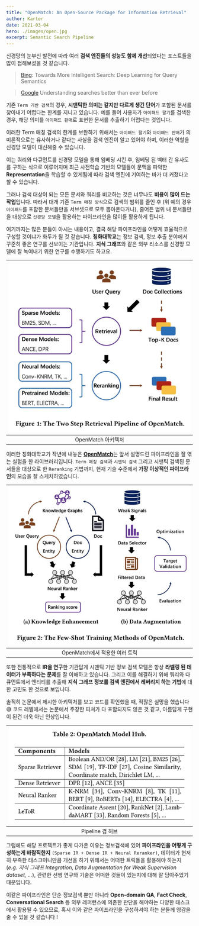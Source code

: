 ```yaml
---
title: "OpenMatch: An Open-Source Package for Information Retrieval"
author: Karter
date: 2021-03-04
hero: ./images/open.jpg
excerpt: Semantic Search Pipeline
---
```


신경망의 눈부신 발전에 따라 여러 **검색 엔진들의 성능도 함께 개선**되었다는 포스트들을 많이 접해보셨을 것 같습니다.

> [Bing](https://blogs.bing.com/search-quality-insights/May-2018/Towards-More-Intelligent-Search-Deep-Learning-for-Query-Semantics): Towards More Intelligent Search: Deep Learning for Query Semantics

> [Google](https://blog.google/products/search/search-language-understanding-bert/) Understanding searches better than ever before

기존 `Term 기반 검색`의 경우, **시맨틱한 의미는 같지만 다르게 생긴 단어**가 포함된 문서를 찾아내기 어렵다는 한계를 지니고 있습니다. 예를 들어 사용자가 `아이패드 팔기`를 검색한 경우, 해당 의미를 `아이패드 판매`로 표현한 문서를 추출하기 어렵다는 것입니다.

이러한 Term 매칭 검색의 한계를 보완하기 위해서는 `아이패드 팔기`와 `아이패드 판매`가 의미론적으로는 유사하거나 같다는 사실을 검색 엔진이 알고 있어야 하며, 이러한 역할을 신경망 모델이 대신해줄 수 있습니다.

이는 쿼리와 다큐먼트를 신경망 모델을 통해 임베딩 시킨 후, 임베딩 된 벡터 간 유사도를 구하는 식으로 이루어지며 최근 사전학습 기반의 모델들이 문맥을 파악한 **Representation**을 학습할 수 있게됨에 따라 검색 엔진에 기여하는 바가 더 커졌다고 할 수 있습니다.

그러나 검색 대상이 되는 모든 문서와 쿼리를 비교하는 것은 너무나도 **비용이 많이 드는 작업**입니다. 따라서 대개 기존 `Term 매칭 방식`으로 검색의 범위를 줄인 후 (위 예의 경우 `아이패드`를 포함한 문서들만을 서브셋으로 모두 뽑아온다거나), 줄어든 범위 내 문서들만을 대상으로 `신경망 모델`을 활용하는 파이프라인을 많이들 활용하게 됩니다.

여기까지는 많은 분들이 아시는 내용이고, 결국 해당 파이프라인을 어떻게 효율적으로 구성할 것이냐가 화두가 될 것 같습니다. **칭화대학교**는 정보 검색, 정보 추출 분야에서 꾸준히 좋은 연구를 선보이는 기관입니다. **지식 그래프**와 같은 외부 리소스를 신경망 모델에 잘 녹여내기 위한 연구를 수행하기도 하고요.

| ![](./images/open.jpg) |
|:-----:|
| OpenMatch 아키텍처 |

이러한 칭화대학교가 작년에 내놓은 [**OpenMatch**](https://github.com/thunlp/OpenMatch)는 앞서 설명드린 파이프라인을 잘 엮는 실험을 한 라이브러리입니다. `Term 매칭 검색`과 `시맨틱 검색` 그리고 시맨틱 검색된 문서들을 대상으로 한 `Reranking` 기법까지, 현재 기술 수준에서 **가장 이상적인 파이프라인**의 모습을 잘 스케치하였습니다.

| ![](./images/trick.jpg) |
|:-----:|
| OpenMatch에서 적용한 여러 트릭 |

또한 전통적으로 **IR을 연구**한 기관답게 시맨틱 기반 정보 검색 모델은 항상 **라벨링 된 데이터가 부족하다는 문제**를 잘 이해하고 있습니다. 그리고 이를 해결하기 위해 쿼리와 다큐먼트에서 엔티티를 추출해 **지식 그래프 정보를 검색 엔진에서 레버리지 하는 기법**에 대한 고민도 한 것으로 보입니다.

솔직히 논문에서 제시한 아키텍처를 보고 코드를 확인했을 때, 적잖은 실망을 했습니다 😅 코드 레벨에서는 논문에서 주장한 피쳐가 다 포함되지도 않은 것 같고, 아름답게 구현이 된건 더욱 아닌 인상입니다.

| ![](./images/hub.jpg) |
|:-----:|
| Pipeline 겸 허브 |

그럼에도 해당 프로젝트가 좋게 다가온 이유는 정보검색에 있어 **파이프라인을 어떻게 구성하는게 바람직한지** `(Sparse IR + Dense IR + Neural Reranker)`, 데이터가 현저히 부족한 태스크이니만큼 개선을 하기 위해서는 어떠한 트릭들을 활용해야 하는지 (_e.g. 지식 그래프 Integration, Data Augmentation for Weak Supervision dataset, ..._), 관련한 선행 연구와 기술은 어떠한 것들이 있는지에 대해 잘 담아주었기 때문입니다.

이같은 파이프라인은 단순 정보검색 뿐만 아니라 **Open-domain QA**, **Fact Check**, **Conversational Search** 등 외부 레퍼런스에 의존한 판단을 해야하는 다양한 태스크에서 활용될 수 있으므로, 혹시 이와 같은 파이프라인을 구성하셔야 하는 분들께 영감을 줄 수 있을 것 같습니다 ! 
